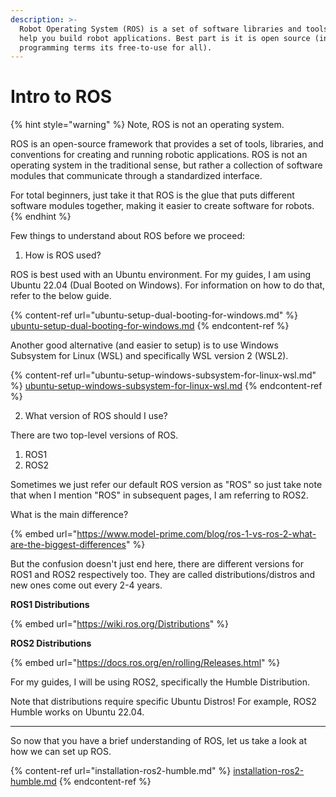 ```yaml
---
description: >-
  Robot Operating System (ROS) is a set of software libraries and tools that
  help you build robot applications. Best part is it is open source (in
  programming terms its free-to-use for all).
---
```


# Intro to ROS

{% hint style="warning" %}
Note, ROS is not an operating system.&#x20;

ROS is an open-source framework that provides a set of tools, libraries, and conventions for creating and running robotic applications. ROS is not an operating system in the traditional sense, but rather a collection of software modules that communicate through a standardized interface.&#x20;

For total beginners, just take it that ROS is the glue that puts different software modules together, making it easier to create software for robots.
{% endhint %}

Few things to understand about ROS before we proceed:

1. How is ROS used?

ROS is best used with an Ubuntu environment. For my guides, I am using Ubuntu 22.04 (Dual Booted on Windows). For information on how to do that, refer to the below guide.

{% content-ref url="ubuntu-setup-dual-booting-for-windows.md" %}
[ubuntu-setup-dual-booting-for-windows.md](ubuntu-setup-dual-booting-for-windows.md)
{% endcontent-ref %}

Another good alternative (and easier to setup) is to use Windows Subsystem for Linux (WSL) and specifically WSL version 2 (WSL2).

{% content-ref url="ubuntu-setup-windows-subsystem-for-linux-wsl.md" %}
[ubuntu-setup-windows-subsystem-for-linux-wsl.md](ubuntu-setup-windows-subsystem-for-linux-wsl.md)
{% endcontent-ref %}

2. What version of ROS should I use?&#x20;

There are two top-level versions of ROS.

1. ROS1
2. ROS2

Sometimes we just refer our default ROS version as "ROS" so just take note that when I mention "ROS" in subsequent pages, I am referring to ROS2.

What is the main difference?&#x20;

{% embed url="https://www.model-prime.com/blog/ros-1-vs-ros-2-what-are-the-biggest-differences" %}

But the confusion doesn't just end here, there are different versions for ROS1 and ROS2 respectively too. They are called distributions/distros and new ones come out every 2-4 years.

**ROS1 Distributions**

{% embed url="https://wiki.ros.org/Distributions" %}

**ROS2 Distributions**&#x20;

{% embed url="https://docs.ros.org/en/rolling/Releases.html" %}

For my guides, I will be using ROS2, specifically the Humble Distribution.

Note that distributions require specific Ubuntu Distros! For example, ROS2 Humble works on Ubuntu 22.04.&#x20;

***

So now that you have a brief understanding of ROS, let us take a look at how we can set up ROS.&#x20;

{% content-ref url="installation-ros2-humble.md" %}
[installation-ros2-humble.md](installation-ros2-humble.md)
{% endcontent-ref %}

